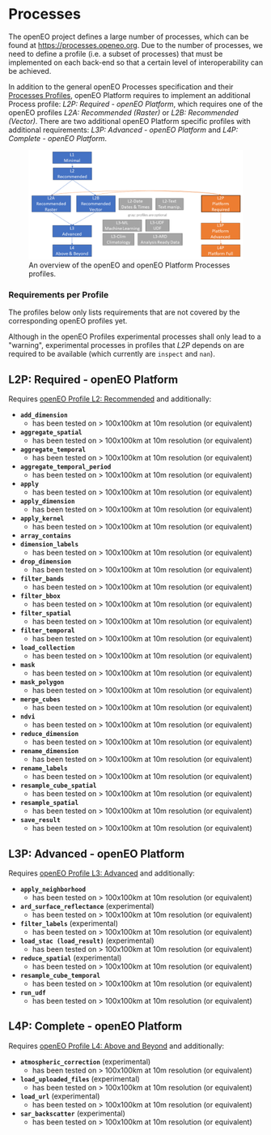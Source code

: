 # Processes

The openEO project defines a large number of processes, which can be found at <https://processes.openeo.org>.
Due to the number of processes, we need to define a profile (i.e. a subset of processes) that must be implemented on each back-end so that a certain level of interoperability can be achieved.

In addition to the general openEO Processes specification and their [Processes Profiles](https://openeo.org/documentation/1.0/developers/profiles/processes.html),
openEO Platform requires to implement an additional Process profile:
*L2P: Required - openEO Platform*, which requires one of the openEO profiles *L2A: Recommended (Raster)* or *L2B: Recommended (Vector)*.
There are two additional openEO Platform specific profiles with additional requirements: *L3P: Advanced - openEO Platform* and *L4P: Complete - openEO Platform*.

<figure>
    <img src="./profiles/processes.png" alt="The hierarchy of openEO and openEO Platform Processes profiles.">
    <figcaption>An overview of the openEO and openEO Platform Processes profiles.</figcaption>
</figure>

### Requirements per Profile

The profiles below only lists requirements that are not covered by the corresponding openEO profiles yet.

Although in the openEO Profiles experimental processes shall only lead to a "warning", experimental processes in profiles that *L2P* depends on are required to be available (which currently are `inspect` and `nan`).

## L2P: Required - openEO Platform

Requires [openEO Profile L2: Recommended](https://openeo.org/documentation/1.0/developers/profiles/processes.html#l2-recommended) and additionally:

- **`add_dimension`**
  - has been tested on > 100x100km at 10m resolution (or equivalent)
- **`aggregate_spatial`**
  - has been tested on > 100x100km at 10m resolution (or equivalent)
- **`aggregate_temporal`**
  - has been tested on > 100x100km at 10m resolution (or equivalent)
- **`aggregate_temporal_period`**
  - has been tested on > 100x100km at 10m resolution (or equivalent)
- **`apply`**
  - has been tested on > 100x100km at 10m resolution (or equivalent)
- **`apply_dimension`**
  - has been tested on > 100x100km at 10m resolution (or equivalent)
- **`apply_kernel`**
  - has been tested on > 100x100km at 10m resolution (or equivalent)
- **`array_contains`**
- **`dimension_labels`**
  - has been tested on > 100x100km at 10m resolution (or equivalent)
- **`drop_dimension`**
  - has been tested on > 100x100km at 10m resolution (or equivalent)
- **`filter_bands`**
  - has been tested on > 100x100km at 10m resolution (or equivalent)
- **`filter_bbox`**
  - has been tested on > 100x100km at 10m resolution (or equivalent)
- **`filter_spatial`**
  - has been tested on > 100x100km at 10m resolution (or equivalent)
- **`filter_temporal`**
  - has been tested on > 100x100km at 10m resolution (or equivalent)
- **`load_collection`**
  - has been tested on > 100x100km at 10m resolution (or equivalent)
- **`mask`**
  - has been tested on > 100x100km at 10m resolution (or equivalent)
- **`mask_polygon`**
  - has been tested on > 100x100km at 10m resolution (or equivalent)
- **`merge_cubes`**
  - has been tested on > 100x100km at 10m resolution (or equivalent)
- **`ndvi`**
  - has been tested on > 100x100km at 10m resolution (or equivalent)
- **`reduce_dimension`**
  - has been tested on > 100x100km at 10m resolution (or equivalent)
- **`rename_dimension`**
  - has been tested on > 100x100km at 10m resolution (or equivalent)
- **`rename_labels`**
  - has been tested on > 100x100km at 10m resolution (or equivalent)
- **`resample_cube_spatial`**
  - has been tested on > 100x100km at 10m resolution (or equivalent)
- **`resample_spatial`**
  - has been tested on > 100x100km at 10m resolution (or equivalent)
- **`save_result`**
  - has been tested on > 100x100km at 10m resolution (or equivalent)

## L3P: Advanced - openEO Platform

Requires [openEO Profile L3: Advanced](https://openeo.org/documentation/1.0/developers/profiles/processes.html#l3-advanced) and additionally:

- **`apply_neighborhood`**
  - has been tested on > 100x100km at 10m resolution (or equivalent)
- **`ard_surface_reflectance`** (experimental)
  - has been tested on > 100x100km at 10m resolution (or equivalent)
- **`filter_labels`** (experimental)
  - has been tested on > 100x100km at 10m resolution (or equivalent)
- **`load_stac (load_result)`** (experimental)
  - has been tested on > 100x100km at 10m resolution (or equivalent)
- **`reduce_spatial`** (experimental)
  - has been tested on > 100x100km at 10m resolution (or equivalent)
- **`resample_cube_temporal`**
  - has been tested on > 100x100km at 10m resolution (or equivalent)
- **`run_udf`**
  - has been tested on > 100x100km at 10m resolution (or equivalent)

## L4P: Complete - openEO Platform

Requires [openEO Profile L4: Above and Beyond](https://openeo.org/documentation/1.0/developers/profiles/processes.html#l4-above-and-beyond) and additionally:

- **`atmospheric_correction`** (experimental)
  - has been tested on > 100x100km at 10m resolution (or equivalent)
- **`load_uploaded_files`** (experimental)
  - has been tested on > 100x100km at 10m resolution (or equivalent)
- **`load_url`** (experimental)
  - has been tested on > 100x100km at 10m resolution (or equivalent)
- **`sar_backscatter`** (experimental)
  - has been tested on > 100x100km at 10m resolution (or equivalent)